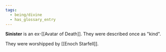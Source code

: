 ```yaml
---
tags:
  - being/divine
  - has_glossary_entry
---
```

**Sinister** is an ex-[[Avatar of Death]]. They were described once as "kind".

They were worshipped by [[Enoch Starfell]].